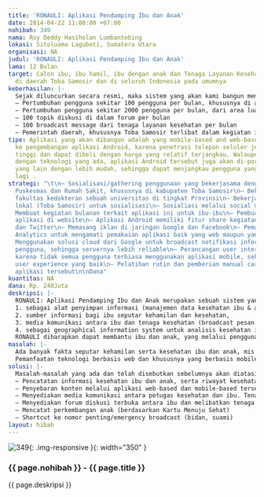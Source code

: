 ```yaml
---
title: 'RONAULI: Aplikasi Pendamping Ibu dan Anak'
date: 2014-04-22 11:08:00 +07:00
nohibah: 349
nama: Roy Deddy Hasiholan Lumbantobing
lokasi: Sitoluama Laguboti, Sumatera Utara
organisasi: NA
judul: 'RONAULI: Aplikasi Pendamping Ibu dan Anak'
lama: 12 Bulan
target: Calon ibu, ibu hamil, ibu dengan anak dan Tenaga Layanan Kesehatan khususnya
  di daerah Toba Samosir dan di seluruh Indonesia pada umumnya
keberhasilan: |-
  Sejak diluncurkan secara resmi, maka sistem yang akan kami bangun memiliki
  – Pertumbuhan pengguna sekitar 100 pengguna per bulan, khususnya di area pengaju hibah (kabupaten Toba Samosir)
  – Pertumbuhan pengguna sekitar 2000 pengguna per bulan, dari area luar kabupaten Toba Samosir. Aplikasi ini disediakan gratis di Google Play Store, Ovi Store serta website
  – 100 topik diskusi di dalam forum per bulan
  – 100 broadcast message dari tenaga layanan kesehatan per bulan
  – Pemerintah daerah, khususnya Toba Samosir terlibat dalam kegiatan ini. Semua puskesmas di kecamatan Toba Samosir terlibat dalam program ini
tipe: Aplikasi yang akan dibangun adalah yang mobile-based and web-based. Diarahkan
  ke pengembangan aplikasi Android, karena penetrasi telepon seluler jenis ini sangat
  tinggi dan dapat dibeli dengan harga yang relatif terjangkau. Walaupun demikian,
  dengan teknologi yang ada, aplikasi Android tersebut juga akan di-porting ke platform
  yang lain dengan lebih mudah, sehingga dapat menjangkau pengguna yang lebih banyak
  lagi .
strategi: "\t\n– Sosialisasi/gathering penggunaan yang bekerjasama dengan Dinas Kesehatan,
  Puskesmas dan Rumah Sakit, khususnya di kabupaten Toba Samosir\n– Bekerjasama dengan
  fakultas kedokteran sebuah universitas di tingkat Provinsi\n– Bekerjama dengan universitas
  lokal (Toba Samosir) untuk sosialisasi\n– Sosialiasi melalui social media / web\n–
  Membuat kegiatan bulanan terkait aplikasi ini untuk ibu-ibu\n– Pembuatan manual
  aplikasi di website\n– Aplikasi Android memiliki fitur share kegiatan ke Facebook
  dan Twitter\n– Memasang iklan di jaringan Google dan Facebook\n– Pemakaian API Google
  Analytics untuk mengamati pemakaian aplikasi baik yang web maupun yang seluler.\n–
  Menggunakan solusi cloud dari Google untuk broadcast notifikasi informasi kepada
  pengguna, sehingga servernya lebih reliable\n– Perancangan user interface yang intuitif
  karena tidak semua pengguna terbiasa menggunakan aplikasi mobile, sehingga memberikan
  user experience yang baik\n– Pelatihan rutin dan pemberian manual cara penggunaan
  aplikasi tersebut\n\nDana"
kuantitas: NA
dana: Rp. 240Juta
deskripsi: |-
  RONAULI: Aplikasi Pendamping Ibu dan Anak merupakan sebuah sistem yang terdiri dari aplikasi berbasis web dan aplikasi mobile (untuk seluler) yang dibangun dengan tujuan:
  1. sebagai alat penyimpan informasi (manajemen data kesehatan ibu & anak, riwayat kehamilan dan pemeriksaan)
  2. sumber informasi bagi ibu seputar kehamilan dan kesehatan,
  3. media komunikasi antara ibu dan tenaga kesehatan (broadcast pesan terkait kegiatan layanan kesehatan, info darurat terkait wabah penyakit, emergency contact)
  4. sebagai geographical information system untuk analisis kesehatan ibu dan anak berdasarkan lokasi (mis. peta sebaran permasalahan ibu hamil dan anak, early-warning bayi gizi buruk), sehingga dapat membantu pengambil keputusan terkait pemberian layanan kesehatan tertentu di suatu area.
  RONAULI diharapkan dapat membantu ibu dan anak, yang melalui penggunaan aplikasi ini, dapat meningkatkan kualitas kesehatannya. Tenaga kesehatan juga dimudahkan untuk menjangkau lebih banyak lagi ibu dan anak yang membutuhkan informasi tentang menjaga kesehatan beserta layanan yang disediakan.
masalah: |-
  Ada banyak fakta seputar kehamilan serta kesehatan ibu dan anak, mis. jumlah dokter terbatas. Selain itu, UNICEF Indonesia tahun 2012 menyebutkan “tiap 3 menit, di manapun di Indonesia, ada 1 balita yang meninggal dunia. Setiap 1 jam, 1 perempuan meninggal ketika melahirkan atau karena sebab yang berhubungan dengan kehamilan”. Perilaku yang tidak tepat dan kurangnya pengetahuan berkontribusi terhadap terjadinya kejadian tersebut. UNICEF menyebutkan bahwa sistem informasi yang kuat sebagai salah satu komponen pelayanan kesehatan yang berkualitas.
  Pemanfaatan teknologi berbasis web dan khususnya yang berbasis mobile belum banyak serta terbatas untuk kelompok tertentu. Solusi dengan pemanfaatan teknologi ini sangat mungkin dibuat, dikembangkan dan memberi kontribusi untuk perubahan kualitas kesehatan yang lebih baik bagi ibu dan anak. Proposal ini diajukan untuk menghasilkan sistem tersebut dengan studi kasus kabupaten Toba Samosir dan pada prosesnya digunakan di daerah lain.
solusi: |-
  Masalah-masalah yang ada dan telah disebutkan sebelumnya akan diatasi dengan pembuatan sistem yang diajukan pada proposal ini. Sistem berbasis web dan mobile tersebut akan memiliki kemampuan untuk:
  – Pencatatan informasi kesehatan ibu dan anak, serta riwayat kesehatan yang terkait
  – Penyebaran konten melalui aplikasi web-based dan mobile-based tersebut
  – Menyediakan media komunikasi antara petugas kesehatan dan ibu. Tenaga kesehatan juga dapat membroadcast informasi penting tentang layanan kesehatan
  – Menyediakan forum diskusi terbuka antara ibu dan melibatkan tenaga layanan kesehatan
  – Mencatat perkembangan anak (berdasarkan Kartu Menuju Sehat)
  – Shortcut ke nomor penting/emergency broadcast (bidan, suami)
layout: hibah
---
```


![349](/static/img/hibahcms/349.png){: .img-responsive }{: width="350" }

### {{ page.nohibah }} - {{ page.title }}

{{ page.deskripsi }}

